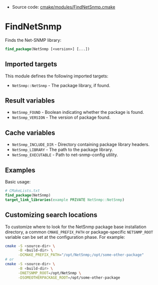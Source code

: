 <!-- This is auto-generated file. -->
* Source code: [cmake/modules/FindNetSnmp.cmake](https://github.com/petk/php-build-system/blob/master/cmake/cmake/modules/FindNetSnmp.cmake)

# FindNetSnmp

Finds the Net-SNMP library:

```cmake
find_package(NetSnmp [<version>] [...])
```

## Imported targets

This module defines the following imported targets:

* `NetSnmp::NetSnmp` - The package library, if found.

## Result variables

* `NetSnmp_FOUND` - Boolean indicating whether the package is found.
* `NetSnmp_VERSION` - The version of package found.

## Cache variables

* `NetSnmp_INCLUDE_DIR` - Directory containing package library headers.
* `NetSnmp_LIBRARY` - The path to the package library.
* `NetSnmp_EXECUTABLE` - Path to net-snmp-config utility.

## Examples

Basic usage:

```cmake
# CMakeLists.txt
find_package(NetSnmp)
target_link_libraries(example PRIVATE NetSnmp::NetSnmp)
```

## Customizing search locations

To customize where to look for the NetSnmp package base
installation directory, a common `CMAKE_PREFIX_PATH` or
package-specific `NETSNMP_ROOT` variable can be set at
the configuration phase. For example:

```sh
cmake -S <source-dir> \
      -B <build-dir> \
      -DCMAKE_PREFIX_PATH="/opt/NetSnmp;/opt/some-other-package"
# or
cmake -S <source-dir> \
      -B <build-dir> \
      -DNETSNMP_ROOT=/opt/NetSnmp \
      -DSOMEOTHERPACKAGE_ROOT=/opt/some-other-package
```
